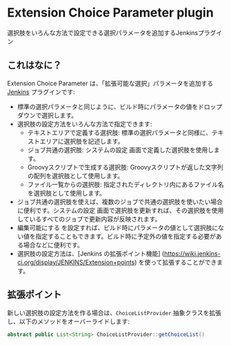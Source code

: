 Extension Choice Parameter plugin
=================================

選択肢をいろんな方法で設定できる選択パラメータを追加するJenkinsプラグイン

これはなに？
------------

Extension Choice Parameter は、「拡張可能な選択」パラメータを追加する [Jenkins](http://jenkins-ci.org/) プラグインです: 

* 標準の選択パラメータと同じように、ビルド時にパラメータの値をドロップダウンで選択します。
* 選択肢の設定方法をいろんな方法で指定できます:
	* テキストエリアで定義する選択肢: 標準の選択パラメータと同様に、テキストエリアに選択肢を記述します。
	* ジョブ共通の選択肢: システムの設定 画面で定義した選択肢を使用します。
	* Groovyスクリプトで生成する選択肢: Groovyスクリプトが返した文字列の配列を選択肢として使用します。
	* ファイル一覧からの選択肢: 指定されたディレクトリ内にあるファイル名を選択肢として使用します。
* ジョブ共通の選択肢を使えば、複数のジョブで共通の選択肢を使いたい場合に便利です。システムの設定 画面で選択肢を更新すれば、その選択肢を使用しているすべてのジョブで更新内容が反映されます。
* 編集可能にする を設定すれば、ビルド時にパラメータの値として選択肢にない値を指定することもできます。ビルド時に予定外の値を指定する必要がある場合などに便利です。
* 選択肢の設定方法は、[Jenkins の拡張ポイント機能] (https://wiki.jenkins-ci.org/display/JENKINS/Extension+points) を使って拡張することができます。

拡張ポイント
------------

新しい選択肢の設定方法を作る場合は、`ChoiceListProvider` 抽象クラスを拡張し、以下のメソッドをオーバーライドします:

```java
abstract public List<String> ChoiceListProvider::getChoiceList()
```

